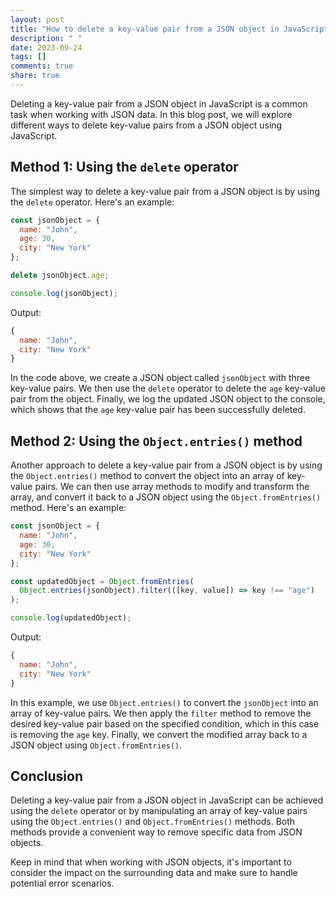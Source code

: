 ```yaml
---
layout: post
title: "How to delete a key-value pair from a JSON object in JavaScript."
description: " "
date: 2023-09-24
tags: []
comments: true
share: true
---
```


Deleting a key-value pair from a JSON object in JavaScript is a common task when working with JSON data. In this blog post, we will explore different ways to delete key-value pairs from a JSON object using JavaScript.

## Method 1: Using the `delete` operator

The simplest way to delete a key-value pair from a JSON object is by using the `delete` operator. Here's an example:

```javascript
const jsonObject = {
  name: "John",
  age: 30,
  city: "New York"
};

delete jsonObject.age;

console.log(jsonObject);
```

Output:
```javascript
{
  name: "John",
  city: "New York"
}
```

In the code above, we create a JSON object called `jsonObject` with three key-value pairs. We then use the `delete` operator to delete the `age` key-value pair from the object. Finally, we log the updated JSON object to the console, which shows that the `age` key-value pair has been successfully deleted.

## Method 2: Using the `Object.entries()` method

Another approach to delete a key-value pair from a JSON object is by using the `Object.entries()` method to convert the object into an array of key-value pairs. We can then use array methods to modify and transform the array, and convert it back to a JSON object using the `Object.fromEntries()` method. Here's an example:

```javascript
const jsonObject = {
  name: "John",
  age: 30,
  city: "New York"
};

const updatedObject = Object.fromEntries(
  Object.entries(jsonObject).filter(([key, value]) => key !== "age")
);

console.log(updatedObject);
```

Output:
```javascript
{
  name: "John",
  city: "New York"
}
```

In this example, we use `Object.entries()` to convert the `jsonObject` into an array of key-value pairs. We then apply the `filter` method to remove the desired key-value pair based on the specified condition, which in this case is removing the `age` key. Finally, we convert the modified array back to a JSON object using `Object.fromEntries()`.

## Conclusion

Deleting a key-value pair from a JSON object in JavaScript can be achieved using the `delete` operator or by manipulating an array of key-value pairs using the `Object.entries()` and `Object.fromEntries()` methods. Both methods provide a convenient way to remove specific data from JSON objects.

Keep in mind that when working with JSON objects, it's important to consider the impact on the surrounding data and make sure to handle potential error scenarios.